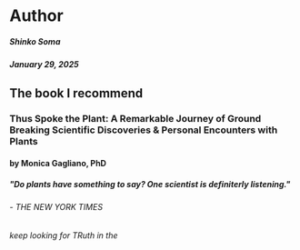 # Author
##### Shinko Soma
##### January 29, 2025

## The book I recommend
### Thus Spoke the Plant: A Remarkable Journey of Ground Breaking Scientific Discoveries & Personal Encounters with Plants
#### by Monica Gagliano, PhD
##### "Do plants have something to say? One scientist is definiterly listening." 
###### - THE NEW YORK TIMES

*keep looking for TRuth in the*
